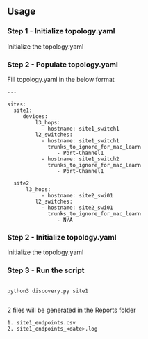 ## Usage

### Step 1 - Initialize topology.yaml 

Initialize the topology.yaml 


### Step 2 - Populate topology.yaml

Fill topology.yaml in the below format 

```
---

sites:
  site1:
     devices:
         l3_hops:
           - hostname: site1_switch1
         l2_switches:
           - hostname: site1_switch1
             trunks_to_ignore_for_mac_learn
                - Port-Channel1
           - hostname: site1_switch2
             trunks_to_ignore_for_mac_learn
                - Port-Channel1
             
  site2
      l3_hops:
           - hostname: site2_swi01
         l2_switches:
           - hostname: site2_swi01
             trunks_to_ignore_for_mac_learn
                - N/A
```

### Step 2 - Initialize topology.yaml 

Initialize the topology.yaml 
    
### Step 3 - Run the script

```

python3 discovery.py site1


```

2 files will be generated in the Reports folder

````
1. site1_endpoints.csv 
2. site1_endpoints_<date>.log 


````

